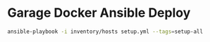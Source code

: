 # Garage Docker Ansible Deploy

```bash
ansible-playbook -i inventory/hosts setup.yml --tags=setup-all
```